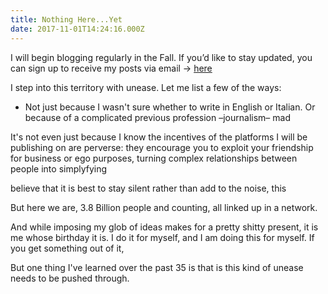 ```yaml
---
title: Nothing Here...Yet
date: 2017-11-01T14:24:16.000Z
---
```

I will begin blogging regularly in the Fall. If you’d like to stay updated, you can sign up to receive my posts via email → [here](http://eepurl.com/cSDdRr)

I step into this territory with unease. Let me list a few of the ways: 

- Not just because I wasn't sure whether to write in English or Italian. Or because of a complicated  previous profession –journalism– mad 

It's not even just because I know the incentives of the platforms I will be publishing on are perverse: they encourage you to exploit your friendship for business or ego purposes, turning complex relationships between people into simplyfying 

 believe that it is best to stay silent rather than add to the noise, this 

But here we are, 3.8 Billion people and counting, all linked up in a network.  

And while imposing my glob of ideas makes for a pretty shitty present, it is me whose birthday it is. I do it for myself, and I am doing this for myself. If you get something out of it,  

But one thing I've learned over the past 35 is that is this kind of unease needs to be pushed through. 
